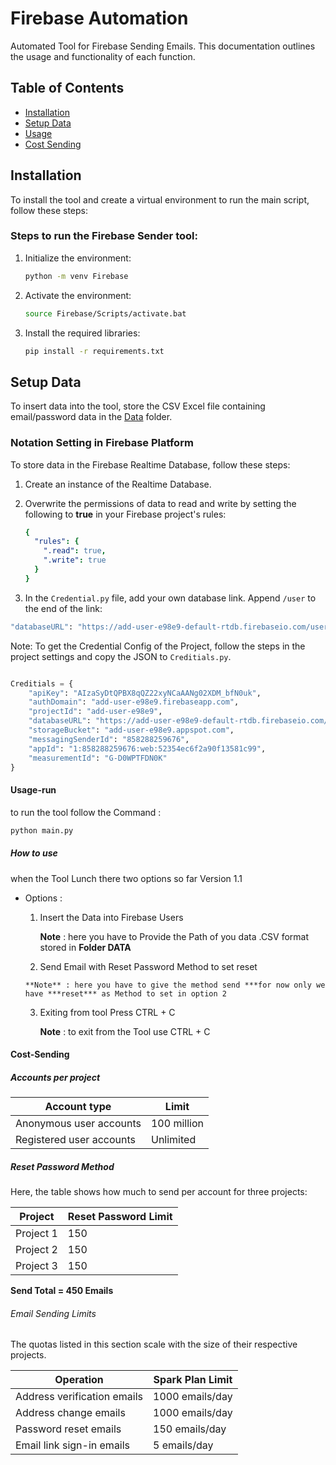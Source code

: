 # Firebase Automation

Automated Tool for Firebase Sending Emails. This documentation outlines the usage and functionality of each function.

## Table of Contents

- [Installation](#installation)
- [Setup Data](#setup-data)
- [Usage](#usage)
- [Cost Sending](#cost-sending)

## Installation

To install the tool and create a virtual environment to run the main script, follow these steps:

### Steps to run the Firebase Sender tool:

1. Initialize the environment:

    ```bash
    python -m venv Firebase
    ```

2. Activate the environment:

    ```bash
    source Firebase/Scripts/activate.bat
    ```

3. Install the required libraries:

    ```bash
    pip install -r requirements.txt
    ```

## Setup Data

To insert data into the tool, store the CSV Excel file containing email/password data in the [Data](/Data) folder.

### Notation Setting in Firebase Platform

To store data in the Firebase Realtime Database, follow these steps:

1. Create an instance of the Realtime Database.

2. Overwrite the permissions of data to read and write by setting the following to **true** in your Firebase project's rules:

    ```yaml
    {
      "rules": {
        ".read": true,
        ".write": true
      }
    }
    ```

3. In the `Credential.py` file, add your own database link. Append `/user` to the end of the link:

```bash
"databaseURL": "https://add-user-e98e9-default-rtdb.firebaseio.com/users",
```

Note: To get the Credential Config of the Project, follow the steps in the project settings and copy the JSON to `Creditials.py`.

```python

Creditials = {
    "apiKey": "AIzaSyDtQPBX8qQZ22xyNCaAANg02XDM_bfN0uk",
    "authDomain": "add-user-e98e9.firebaseapp.com",
    "projectId": "add-user-e98e9",
    "databaseURL": "https://add-user-e98e9-default-rtdb.firebaseio.com/users",
    "storageBucket": "add-user-e98e9.appspot.com",
    "messagingSenderId": "858288259676",
    "appId": "1:858288259676:web:52354ec6f2a90f13581c99",
    "measurementId": "G-D0WPTFDN0K"
}
```


#### Usage-run

to run the tool follow the Command :

```bash 
python main.py
```

##### How to use 

when the Tool Lunch there two options so far Version 1.1 

* Options :

    1. Insert the Data into Firebase Users 

        **Note** : here you have to Provide the Path of you data .CSV format stored in **Folder DATA**

    2. Send Email with Reset Password Method to set reset

      **Note** : here you have to give the method send ***for now only we have ***reset*** as Method to set in option 2 
      
    3. Exiting from tool Press CTRL + C
    
       **Note** : to exit from the Tool use CTRL + C

#### Cost-Sending

##### Accounts per project

| Account type              | Limit           |
|---------------------------|-----------------|
| Anonymous user accounts   | 100 million     |
| Registered user accounts  | Unlimited       |

##### Reset Password Method

Here, the table shows how much to send per account for three projects:

| Project                  | Reset Password Limit  |
|--------------------------|-----------------------|
| Project 1                | 150        |
| Project 2                | 150        |
| Project 3                | 150        |

**Send Total = 450 Emails**

###### Email Sending Limits

The quotas listed in this section scale with the size of their respective projects.

| Operation                   | Spark Plan Limit   | 
|-----------------------------|--------------------|
| Address verification emails | 1000 emails/day    | 
| Address change emails       | 1000 emails/day    | 
| Password reset emails       | 150 emails/day     | 
| Email link sign-in emails   | 5 emails/day      | 
